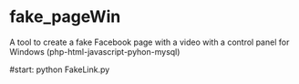 # fake_pageWin
A tool to create a fake Facebook page with a video with a control panel for Windows
(php-html-javascript-pyhon-mysql)


#start:
python FakeLink.py
